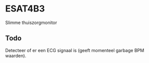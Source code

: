 # ESAT4B3
Slimme thuiszorgmonitor  
## Todo  
Detecteer of er een ECG signaal is (geeft momenteel garbage BPM waarden).  
